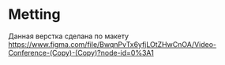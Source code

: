 # Metting
Данная верстка сделана по макету 
https://www.figma.com/file/BwqnPvTx6yfjLOtZHwCnOA/Video-Conference-(Copy)-(Copy)?node-id=0%3A1
